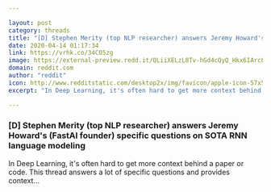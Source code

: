 ```yaml
---

layout: post
category: threads
title: "[D] Stephen Merity (top NLP researcher) answers Jeremy Howard's (FastAI founder) specific questions on SOTA RNN language modeling"
date: 2020-04-14 01:17:34
link: https://vrhk.co/34CO5zg
image: https://external-preview.redd.it/QLiiXELzL8Tv-hGd4cQyQ_Hkx6IArcLksV_-K-2yUso.jpg?width=140&height=73.2984293194&auto=webp&crop=140:73.2984293194,smart&s=194b517c15548f58746b2f68efdb012d06e59e02
domain: reddit.com
author: "reddit"
icon: http://www.redditstatic.com/desktop2x/img/favicon/apple-icon-57x57.png
excerpt: "In Deep Learning, it's often hard to get more context behind a paper or code. This thread answers a lot of specific questions and provides context..."

---
```


### [D] Stephen Merity (top NLP researcher) answers Jeremy Howard's (FastAI founder) specific questions on SOTA RNN language modeling

In Deep Learning, it's often hard to get more context behind a paper or code. This thread answers a lot of specific questions and provides context...